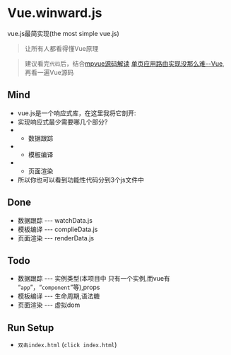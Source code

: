 # Vue.winward.js
vue.js最简实现(the most simple vue.js)

> 让所有人都看得懂Vue原理

> 建议看完`代码`后，结合[mpvue源码解读](https://segmentfault.com/a/1190000016389413)
[单页应用路由实现没那么难--Vue](https://segmentfault.com/a/1190000015373559),再看一遍Vue源码

## Mind
- vue.js是一个响应式库，在这里我将它剖开:
- 实现响应式最少需要哪几个部分?
- * 数据跟踪
- * 模板编译
- * 页面渲染
- 所以你也可以看到功能性代码分到3个js文件中

## Done
- 数据跟踪 --- watchData.js
- 模板编译 --- complieData.js
- 页面渲染 --- renderData.js

## Todo
- 数据跟踪 --- 实例类型(本项目中 只有一个实例,而vue有 “`app`”，“`component`”等),props 
- 模板编译 --- 生命周期,语法糖
- 页面渲染 --- 虚拟dom

## Run Setup

- `双击index.html` (`click index.html`)
